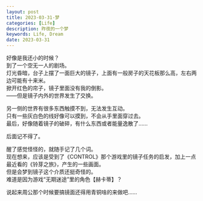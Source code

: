 ```yaml
---
layout: post
title: 2023-03-31-梦
categories: [Life]
description: 昨夜的一个梦
keywords: Life, Dream
date: 2023-03-31
---
```


好像是我还小的时候？    
到了一个空无一人的剧场。    
灯光昏暗，台子上摆了一面巨大的镜子，上面有一般房子的天花板那么高，左右两边可能有十来米。    
掀开红色的帘子，镜子里面没有我的倒影。    
——但是镜子内外的世界发生了交换。    

另一侧的世界有很多东西触摸不到，无法发生互动。    
只有一些灰白色的线好像可以摸到，不会从手里面穿过去。    
最后，好像随着镜子的破碎，有什么东西或者能量逸散了……   

后面记不得了。    

醒了感觉怪怪的，就随手记了几个词。    
现在想来，应该是受到了《CONTROL》那个游戏里的镜子任务的启发，加上一点最近看的《铃芽之旅》，产生的一些画面。   
但是会梦到镜子这个介质还挺奇怪的。    
难道是因为游戏“无期迷途”里的角色【赫卡蒂】？

说起来周公那个时候要搞镜面还得用青铜啥的来做吧……  

